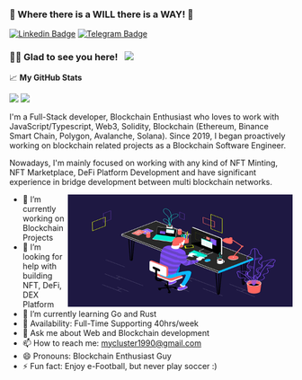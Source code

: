 ### 👋 Where there is a WILL there is a WAY! 👋

[![Linkedin Badge](https://img.shields.io/badge/-LinkedIn-0e76a8?style=flat-square&logo=Linkedin&logoColor=white)](https://www.linkedin.com/in/cluster-lee-63ba041b3/)
[![Telegram Badge](https://img.shields.io/badge/-Telegram-0088cc?style=flat-square&logo=Telegram&logoColor=white)](https://t.me/ClusterH90)

### 👨👩 Glad to see you here! &nbsp; ![](https://visitor-badge.glitch.me/badge?page_id=ClusterH.ClusterH)

📈 **My GitHub Stats**

<p>
  <img height="180em" src="https://github-readme-stats.vercel.app/api?username=ClusterH&theme=tokyonight&show_icons=true&hide_border=true&&count_private=true&include_all_commits=true" />
  <img height="180em" src="https://github-readme-stats.vercel.app/api/top-langs/?username=ClusterH&theme=tokyonight&show_icons=true&hide_border=true&layout=compact&langs_count=8&hide=hack,postscript" />
</p>

I'm a Full-Stack developer, Blockchain Enthusiast who loves to work with JavaScript/Typescript, Web3, Solidity, Blockchain (Ethereum, Binance Smart Chain, Polygon, Avalanche, Solana). Since 2019, I began proactively working on blockchain related projects as a Blockchain Software Engineer.

Nowadays, I'm mainly focused on working with any kind of NFT Minting, NFT Marketplace, DeFi Platform Development and have significant experience in bridge development between multi blockchain networks.

<img align="right" alt="GIF" src="https://github.com/ClusterH/ClusterH/blob/master/dev.gif?raw=true" width="400" height="200" />

- 🔭 I’m currently working on Blockchain Projects
- 🤔 I’m looking for help with building NFT, DeFi, DEX Platform
- 🌱 I’m currently learning Go and Rust
- 🚀 Availability: Full-Time Supporting 40hrs/week
- 💬 Ask me about Web and Blockchain development
- 📫 How to reach me: mycluster1990@gmail.com
- 😄 Pronouns: Blockchain Enthusiast Guy
- ⚡ Fun fact: Enjoy e-Football, but never play soccer :)

